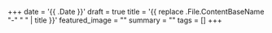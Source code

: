 +++
date = '{{ .Date }}'
draft = true
title = '{{ replace .File.ContentBaseName "-" " " | title }}'
featured_image = ""
summary = ""
tags = []
+++
